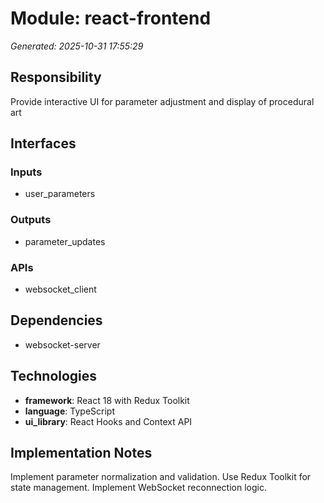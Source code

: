 # Module: react-frontend

*Generated: 2025-10-31 17:55:29*

## Responsibility
Provide interactive UI for parameter adjustment and display of procedural art

## Interfaces

### Inputs
- user_parameters

### Outputs
- parameter_updates

### APIs
- websocket_client

## Dependencies
- websocket-server

## Technologies
- **framework**: React 18 with Redux Toolkit
- **language**: TypeScript
- **ui_library**: React Hooks and Context API

## Implementation Notes
Implement parameter normalization and validation. Use Redux Toolkit for state management. Implement WebSocket reconnection logic.
